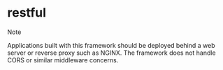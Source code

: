 # restful
> [!NOTE]
> Applications built with this framework should be deployed behind a web server or reverse proxy such as NGINX. The framework does not handle CORS or similar middleware concerns.
